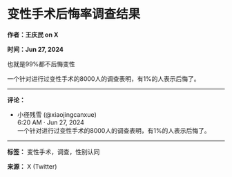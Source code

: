 # 变性手术后悔率调查结果

**作者：王庆民 on X**

**时间：Jun 27, 2024**

也就是99%都不后悔变性

一个针对进行过变性手术的8000人的调查表明，有1%的人表示后悔了。

---

**评论：**

- 小径残雪 (@xiaojingcanxue)  
  6:20 AM · Jun 27, 2024  
  一个针对进行过变性手术的8000人的调查表明，有1%的人表示后悔了。

---

**标签：**
变性手术，调查，性别认同

**来源：** X (Twitter)